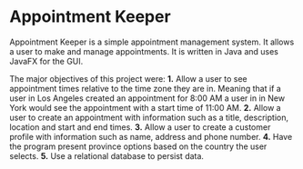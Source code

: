 # Appointment Keeper
Appointment Keeper is a simple appointment management system.  It allows a user to make and manage appointments. It is written in Java and uses JavaFX for the GUI. 

The major objectives of this project were:
  **1.** Allow a user to see appointment times relative to the time zone they are in. Meaning that if a user in Los Angeles created an appointment for 8:00 AM a user in 
     in New York would see the appointment with a start time of 11:00 AM.
  **2.** Allow a user to create an appointment with information such as a title, description, location and start and end times.
  **3.** Allow a user to create a customer profile with information such as name, address and phone number.
  **4.** Have the program present province options based on the country the user selects.
  **5.** Use a relational database to persist data.
